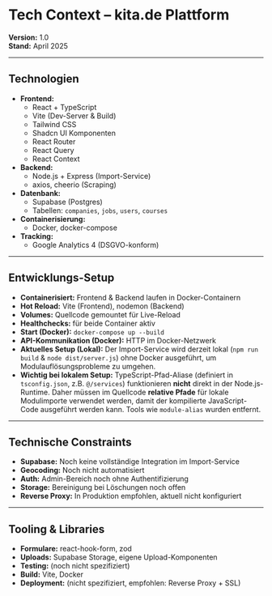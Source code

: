 # Tech Context – kita.de Plattform

**Version:** 1.0  
**Stand:** April 2025

---

## Technologien

- **Frontend:**
  - React + TypeScript
  - Vite (Dev-Server & Build)
  - Tailwind CSS
  - Shadcn UI Komponenten
  - React Router
  - React Query
  - React Context
- **Backend:**
  - Node.js + Express (Import-Service)
  - axios, cheerio (Scraping)
- **Datenbank:**
  - Supabase (Postgres)
  - Tabellen: `companies`, `jobs`, `users`, `courses`
- **Containerisierung:**
  - Docker, docker-compose
- **Tracking:**
  - Google Analytics 4 (DSGVO-konform)

---

## Entwicklungs-Setup

- **Containerisiert:** Frontend & Backend laufen in Docker-Containern
- **Hot Reload:** Vite (Frontend), nodemon (Backend)
- **Volumes:** Quellcode gemountet für Live-Reload
- **Healthchecks:** für beide Container aktiv
- **Start (Docker):** `docker-compose up --build`
- **API-Kommunikation (Docker):** HTTP im Docker-Netzwerk
- **Aktuelles Setup (Lokal):** Der Import-Service wird derzeit lokal (`npm run build` & `node dist/server.js`) ohne Docker ausgeführt, um Modulauflösungsprobleme zu umgehen.
- **Wichtig bei lokalem Setup:** TypeScript-Pfad-Aliase (definiert in `tsconfig.json`, z.B. `@/services`) funktionieren **nicht** direkt in der Node.js-Runtime. Daher müssen im Quellcode **relative Pfade** für lokale Modulimporte verwendet werden, damit der kompilierte JavaScript-Code ausgeführt werden kann. Tools wie `module-alias` wurden entfernt.

---

## Technische Constraints

- **Supabase:** Noch keine vollständige Integration im Import-Service
- **Geocoding:** Noch nicht automatisiert
- **Auth:** Admin-Bereich noch ohne Authentifizierung
- **Storage:** Bereinigung bei Löschungen noch offen
- **Reverse Proxy:** In Produktion empfohlen, aktuell nicht konfiguriert

---

## Tooling & Libraries

- **Formulare:** react-hook-form, zod
- **Uploads:** Supabase Storage, eigene Upload-Komponenten
- **Testing:** (noch nicht spezifiziert)
- **Build:** Vite, Docker
- **Deployment:** (nicht spezifiziert, empfohlen: Reverse Proxy + SSL)
